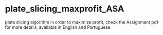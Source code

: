 # plate_slicing_maxprofit_ASA
plate slicing algorithm in order to maximize profit, check the Assignment pdf for more details, available in English and Portuguese

